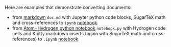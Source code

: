Here are examples that demonstrate converting documents:

* from [markdown](doc.md.md) `doc.md` with Jupyter python code blocks, SugarTeX math and cross-references to `ipynb` [notebook](https://nbviewer.jupyter.org/github/kiwi0fruit/pandoctools/blob/master/examples/doc.nbconvert.ipynb).
* from [Atom+Hydrogen python notebook](notebook.py) `notebook.py` with Hydrogen code cells and Knitty markdown inserts (again with SugarTeX math and cross-references) to `.ipynb` [notebook](https://nbviewer.jupyter.org/github/kiwi0fruit/pandoctools/blob/master/examples/notebook.nbconvert.ipynb).
